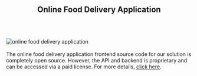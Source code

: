 <h2 style="text-align:center">Online Food Delivery Application</h2><br/><br/>

![online food delivery application](https://admin.ninjascode.com/wp-content/uploads/2025/repoImages/tiffanie/online%20food%20delivery%20application.webp) <br/><br/>The online food delivery application frontend source code for our solution is completely open source. However, the API and backend is proprietary and can be accessed via a paid license. For more details, <a href="https://enatega.com/?utm_source=github&utm_medium=repo&utm_campaign=tiffanie-online-food-delivery-application" target="_blank">click here</a>.
